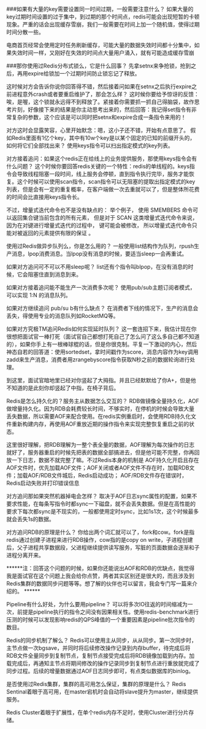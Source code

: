 
###如果有大量的key需要设置同一时间过期，一般需要注意什么？
如果大量的key过期时间设置的过于集中，到过期的那个时间点，redis可能会出现短暂的卡顿现象。严重的话会出现缓存雪崩，我们一般需要在时间上加一个随机值，使得过期时间分散一些。

电商首页经常会使用定时任务刷新缓存，可能大量的数据失效时间都十分集中，如果失效时间一样，又刚好在失效的时间点大量用户涌入，就有可能造成缓存雪崩

###那你使用过Redis分布式锁么，它是什么回事？
先拿setnx来争抢锁，抢到之后，再用expire给锁加一个过期时间防止锁忘记了释放。

这时候对方会告诉你说你回答得不错，然后接着问如果在setnx之后执行expire之前进程意外crash或者要重启维护了，那会怎么样？
这时候你要给予惊讶的反馈：唉，是喔，这个锁就永远得不到释放了。紧接着你需要抓一抓自己得脑袋，故作思考片刻，好像接下来的结果是你主动思考出来的，然后回答：我记得set指令有非常复杂的参数，这个应该是可以同时把setnx和expire合成一条指令来用的！

对方这时会显露笑容，心里开始默念：嗯，这小子还不错，开始有点意思了。
假如Redis里面有1亿个key，其中有10w个key是以某个固定的已知的前缀开头的，如何将它们全部找出来？
使用keys指令可以扫出指定模式的key列表。

对方接着追问：如果这个redis正在给线上的业务提供服务，那使用keys指令会有什么问题？
这个时候你要回答redis关键的一个特性：redis的单线程的。keys指令会导致线程阻塞一段时间，线上服务会停顿，直到指令执行完毕，服务才能恢复。这个时候可以使用scan指令，scan指令可以无阻塞的提取出指定模式的key列表，但是会有一定的重复概率，在客户端做一次去重就可以了，但是整体所花费的时间会比直接用keys指令长。

不过，增量式迭代命令也不是没有缺点的： 举个例子， 使用 SMEMBERS 命令可以返回集合键当前包含的所有元素， 但是对于 SCAN 这类增量式迭代命令来说， 因为在对键进行增量式迭代的过程中， 键可能会被修改， 所以增量式迭代命令只能对被返回的元素提供有限的保证 。

使用过Redis做异步队列么，你是怎么用的？
一般使用list结构作为队列，rpush生产消息，lpop消费消息。当lpop没有消息的时候，要适当sleep一会再重试。

如果对方追问可不可以不用sleep呢？
list还有个指令叫blpop，在没有消息的时候，它会阻塞住直到消息到来。

如果对方接着追问能不能生产一次消费多次呢？
使用pub/sub主题订阅者模式，可以实现 1:N 的消息队列。

如果对方继续追问 pub/su b有什么缺点？
在消费者下线的情况下，生产的消息会丢失，得使用专业的消息队列如RocketMQ等。

如果对方究极TM追问Redis如何实现延时队列？
这一套连招下来，我估计现在你很想把面试官一棒打死（面试官自己都想打死自己了怎么问了这么多自己都不知道的），如果你手上有一根棒球棍的话，但是你很克制。平复一下激动的内心，然后神态自若的回答道：使用sortedset，拿时间戳作为score，消息内容作为key调用zadd来生产消息，消费者用zrangebyscore指令获取N秒之前的数据轮询进行处理。

到这里，面试官暗地里已经对你竖起了大拇指。并且已经默默给了你A+，但是他不知道的是此刻你却竖起了中指，在椅子背后。

Redis是怎么持久化的？服务主从数据怎么交互的？
RDB做镜像全量持久化，AOF做增量持久化。因为RDB会耗费较长时间，不够实时，在停机的时候会导致大量丢失数据，所以需要AOF来配合使用。在redis实例重启时，会使用RDB持久化文件重新构建内存，再使用AOF重放近期的操作指令来实现完整恢复重启之前的状态。

这里很好理解，把RDB理解为一整个表全量的数据，AOF理解为每次操作的日志就好了，服务器重启的时候先把表的数据全部搞进去，但是他可能不完整，你再回放一下日志，数据不就完整了嘛。不过Redis本身的机制是 AOF持久化开启且存在AOF文件时，优先加载AOF文件；AOF关闭或者AOF文件不存在时，加载RDB文件；加载AOF/RDB文件城后，Redis启动成功； AOF/RDB文件存在错误时，Redis启动失败并打印错误信息

对方追问那如果突然机器掉电会怎样？
取决于AOF日志sync属性的配置，如果不要求性能，在每条写指令时都sync一下磁盘，就不会丢失数据。但是在高性能的要求下每次都sync是不现实的，一般都使用定时sync，比如1s1次，这个时候最多就会丢失1s的数据。

对方追问RDB的原理是什么？
你给出两个词汇就可以了，fork和cow。fork是指redis通过创建子进程来进行RDB操作，cow指的是copy on write，子进程创建后，父子进程共享数据段，父进程继续提供读写服务，写脏的页面数据会逐渐和子进程分离开来。

******注：回答这个问题的时候，如果你还能说出AOF和RDB的优缺点，我觉得我是面试官在这个问题上我会给你点赞，两者其实区别还是很大的，而且涉及到Redis集群的数据同步问题等等。想了解的伙伴也可以留言，我会专门写一篇来介绍的。 ******

Pipeline有什么好处，为什么要用pipeline？
可以将多次IO往返的时间缩减为一次，前提是pipeline执行的指令之间没有因果相关性。使用redis-benchmark进行压测的时候可以发现影响redis的QPS峰值的一个重要因素是pipeline批次指令的数目。

Redis的同步机制了解么？
Redis可以使用主从同步，从从同步。第一次同步时，主节点做一次bgsave，并同时将后续修改操作记录到内存buffer，待完成后将RDB文件全量同步到复制节点，复制节点接受完成后将RDB镜像加载到内存。加载完成后，再通知主节点将期间修改的操作记录同步到复制节点进行重放就完成了同步过程。后续的增量数据通过AOF日志同步即可，有点类似数据库的binlog。

是否使用过Redis集群，集群的高可用怎么保证，集群的原理是什么？
Redis Sentinal着眼于高可用，在master宕机时会自动将slave提升为master，继续提供服务。

Redis Cluster着眼于扩展性，在单个redis内存不足时，使用Cluster进行分片存储。